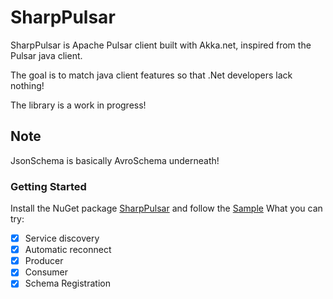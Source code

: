 # SharpPulsar
SharpPulsar is Apache Pulsar client built with Akka.net, inspired from the Pulsar java client. 

The goal is to match java client features so that .Net developers lack nothing!

The library is a work in progress!

## Note
JsonSchema is basically AvroSchema underneath!

### Getting Started
Install the NuGet package [SharpPulsar](https://www.nuget.org/packages/SharpPulsar/) and follow the [Sample](https://github.com/eaba/SharpPulsar/tree/master/Sample)
What you can try:
- [X] Service discovery
- [X] Automatic reconnect
- [X] Producer
- [X] Consumer
- [X] Schema Registration
